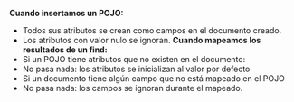 **Cuando insertamos un POJO:**
- Todos sus atributos se crean como campos en el documento creado.
- Los atributos con valor nulo se ignoran.
**Cuando mapeamos los resultados de un find:**
- Si un POJO tiene atributos que no existen en el documento:
- No pasa nada: los atributos se inicializan al valor por defecto
- Si un documento tiene algún campo que no está mapeado en el POJO
- No pasa nada: los campos se ignoran durante el mapeado.